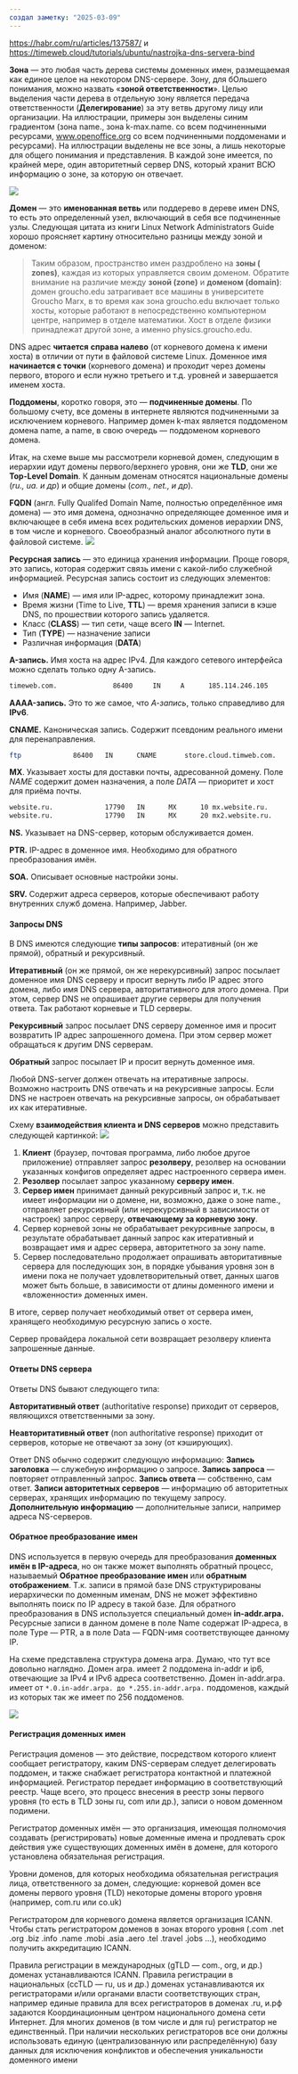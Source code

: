 ```yaml
---
создал заметку: "2025-03-09"
---
```


https://habr.com/ru/articles/137587/ 
и 
https://timeweb.cloud/tutorials/ubuntu/nastrojka-dns-servera-bind 

**Зона** — это любая часть дерева системы доменных имен, размещаемая как единое целое на некотором DNS-сервере. Зону, для бОльшего понимания, можно назвать «**зоной ответственности**». Целью выделения части дерева в отдельную зону является передача ответственности (**Делегирование**) за эту ветвь другому лицу или организации. На иллюстрации, примеры зон выделены синим градиентом (зона name., зона k-max.name. со всем подчиненными ресурсами, www.openoffice.org со всем подчиненными поддоменами и ресурсами). На иллюстрации выделены не все зоны, а лишь некоторые для общего понимания и представления. В каждой зоне имеется, по крайней мере, один авторитетный сервер DNS, который хранит ВСЮ информацию о зоне, за которую он отвечает.

<img src="/imgs/Pasted image 20250309225310.png">

**Домен** — это **именованная ветвь** или поддерево в дереве имен DNS, то есть это определенный узел, включающий в себя все подчиненные узлы. Следующая цитата из книги Linux Network Administrators Guide хорошо проясняет картину относительно разницы между зоной и доменом:

> Таким образом, пространство имен раздроблено на **зоны ( zones)**, каждая из которых управляется своим доменом. Обратите внимание на различие между **зоной (zone)** и **доменом (domain)**: домен groucho.edu затрагивает все машины в университете Groucho Marx, в то время как зона groucho.edu включает только хосты, которые работают в непосредственно компьютерном центре, например в отделе математики. Хост в отделе физики принадлежат другой зоне, а именно physics.groucho.edu.

DNS адрес **читается** **справа налево** (от корневого домена к имени хоста) в отличии от пути в файловой системе Linux. Доменное имя **начинается с точки** (корневого домена) и проходит через домены первого, второго и если нужно третьего и т.д. уровней и завершается именем хоста.

**Поддомены**, коротко говоря, это — **подчиненные домены**. По большому счету, все домены в интернете являются подчиненными за исключением корневого. Например домен k-max является поддоменом домена name, а name, в свою очередь — поддоменом корневого домена.

Итак, на схеме выше мы рассмотрели корневой домен, следующим в иерархии идут домены первого/верхнего уровня, они же **TLD**, они же **Top-Level Domain**. К данным доменам относятся национальные домены (*ru., ua. и др*) и общие домены (*com., net., и др*).


**FQDN** (англ. Fully Qualifed Domain Name, полностью определённое имя домена) — это имя домена, однозначно определяющее доменное имя и включающее в себя имена всех родительских доменов иерархии DNS, в том числе и корневого. Своеобразный аналог абсолютного пути в файловой системе.
<img src="/imgs/Pasted image 20250309223425.png"> 

**Ресурсная запись** — это единица хранения информации. Проще говоря, это запись, которая содержит связь имени с какой-либо служебной информацией. Ресурсная запись состоит из следующих элементов:
- Имя (**NAME**) — имя или IP-адрес, которому принадлежит зона. 
- Время жизни (Time to Live, **TTL**) — время хранения записи в кэше DNS, по прошествии которого запись удаляется. 
- Класс (**CLASS**) — тип сети, чаще всего **IN** — Internet.
- Тип (**TYPE**) — назначение записи
- Различная информация (**DATA**)

**A-запись.** Имя хоста на адрес IPv4. Для каждого сетевого интерфейса можно сделать только одну A-запись. 

```sh
timeweb.com.              86400     IN     A      185.114.246.105
```

**AAAA-запись.** Это то же самое, что *А-запись*, только справедливо для **IPv6**.

**CNAME.** Каноническая запись. Содержит псевдоним реального имени для перенаправления.

```sh
ftp             86400   IN      CNAME       store.cloud.timweb.com.
```

**MX**. Указывает хосты для доставки почты, адресованной домену. Поле *NAME* содержит домен назначения, а поле *DATA* — приоритет и хост для приёма почты.

```sh
website.ru.             17790   IN      MX      10 mx.website.ru.
website.ru.             17790   IN      MX      20 mx2.website.ru.
```

**NS.** Указывает на DNS-сервер, которым обслуживается домен. 

**PTR.** IP-адрес в доменное имя. Необходимо для обратного преобразования имён.

**SOA.** Описывает основные настройки зоны.

**SRV.** Содержит адреса серверов, которые обеспечивают работу внутренних служб домена. Например, Jabber.


#### **Запросы DNS**

В DNS имеются следующие **типы запросов**: итеративный (он же прямой), обратный и рекурсивный.

**Итеративный** (он же прямой, он же нерекурсивный) запрос посылает доменное имя DNS серверу и просит вернуть либо IP адрес этого домена, либо имя DNS сервера, авторитативного для этого домена. При этом, сервер DNS не опрашивает другие серверы для получения ответа. Так работают корневые и TLD серверы.

**Рекурсивный** запрос посылает DNS серверу доменное имя и просит возвратить IP адрес запрошенного домена. При этом сервер может обращаться к другим DNS серверам.

**Обратный** запрос посылает IP и просит вернуть доменное имя.

Любой DNS-server должен отвечать на итеративные запросы. Возможно настроить DNS отвечать и на рекурсивные запросы. Если DNS не настроен отвечать на рекурсивные запросы, он обрабатывает их как итеративные.

Схему **взаимодействия клиента и DNS серверов** можно представить следующей картинкой:
<img src="/imgs/Pasted image 20250309230150.png">

1. **Клиент** (браузер, почтовая программа, либо любое другое приложение) отправляет запрос **резолверу**, резолвер на основании указанных конфигов определяет адрес настроенного сервера имен.
2. **Резолвер** посылает запрос указанному **серверу имен**.
3. **Сервер имен** принимает данный рекурсивный запрос и, т.к. не имеет информации ни о домене, ни, возможно, даже о зоне name., отправляет рекурсивный (или нерекурсивный в зависимости от настроек) запрос серверу, **отвечающему за корневую зону**.
4. Сервер корневой зоны не обрабатывает рекурсивные запросы, в результате обрабатывает данный запрос как итеративный и возвращает имя и адрес сервера, авторитетного за зону name.
5. Сервер последовательно продолжает опрашивать авторитативные сервера для последующих зон, в порядке убывания уровня зон в имени пока не получает удовлетворительный ответ, данных шагов может быть больше, в зависимости от длины доменного имени и «вложенности» доменных имен.

В итоге, сервер получает необходимый ответ от сервера имен, хранящего необходимую ресурсную запись о хосте.

Сервер провайдера локальной сети возвращает резолверу клиента запрошенные данные.

#### **Ответы DNS сервера**

Ответы DNS бывают следующего типа:

**Авторитативный ответ** (authoritative response) приходит от серверов, являющихся ответственными за зону.

**Неавторитативный ответ** (non authoritative response) приходит от серверов, которые не отвечают за зону (от кэширующих).

Ответ DNS обычно содержит следующую информацию:
**Запись заголовка** — служебную информацию о запросе.
**Запись запроса** — повторяет отправленный запрос.
**Запись ответа** — собственно, сам ответ.
**Записи авторитетных серверов** — информацию об авторитетных серверах, хранящих информацию по текущему запросу.
**Дополнительную информацию** — дополнительные записи, например адреса NS-серверов.

#### **Обратное преобразование имен**

DNS используется в первую очередь для преобразования **доменных имён в IP-адреса**, но он также может выполнять обратный процесс, называемый **Обратное преобразование имен** или **обратным отображением**. Т.к. записи в прямой базе DNS структурированы иерархически по доменным именам, DNS не может эффективно выполнять поиск по IP адресу в такой базе. Для обратного преобразования в DNS используется специальный домен **in-addr.arpa.** Ресурсные записи в данном домене в поле Name содержат IP-адреса, в поле Type — PTR, а в поле Data — FQDN-имя соответствующее данному IP.

На схеме представлена структура домена arpa. Думаю, что тут все довольно наглядно. Домен arpa. имеет 2 поддомена in-addr и ip6, отвечающие за IPv4 и IPv6 адреса соответственно. Домен in-addr.arpa. имеет от
`*.0.in-addr.arpa. до *.255.in-addr.arpa.` поддоменов, каждый из которых так же имеет по 256 поддоменов.

<img src="/imgs/Pasted image 20250309230853.png">

#### **Регистрация доменных имен**

Регистрация доменов — это действие, посредством которого клиент сообщает регистратору, каким DNS-серверам следует делегировать поддомен, и также снабжает регистратора контактной и платежной информацией. Регистратор передает информацию в соответствующий реестр. Чаще всего, это процесс внесения в реестр зоны первого уровня (то есть в TLD зоны ru, com или др.), записи о новом доменном подимени.

Регистратор доменных имён — это организация, имеющая полномочия создавать (регистрировать) новые доменные имена и продлевать срок действия уже существующих доменных имён в домене, для которого установлена обязательная регистрация.

Уровни доменов, для которых необходима обязательная регистрация лица, ответственного за домен, следующие:
корневой домен
все домены первого уровня (TLD)
некоторые домены второго уровня (например, com.ru или co.uk)

Регистратором для корневого домена является организация ICANN. Чтобы стать регистратором доменов в зонах второго уровня (.com .net .org .biz .info .name .mobi .asia .aero .tel .travel .jobs ...), необходимо получить аккредитацию ICANN.

Правила регистрации в международных (gTLD — com., org, и др.) доменах устанавливаются ICANN. Правила регистрации в национальных (ccTLD — ru, us и др.) доменах устанавливаются их регистраторами и/или органами власти соответствующих стран, например единые правила для всех регистраторов в доменах .ru, и.рф задаются Координационным центром национального домена сети Интернет. Для многих доменов (в том числе и для ru) регистратор не единственный. При наличии нескольких регистраторов все они должны использовать единую (централизованную или распределённую) базу данных для исключения конфликтов и обеспечения уникальности доменного имени
